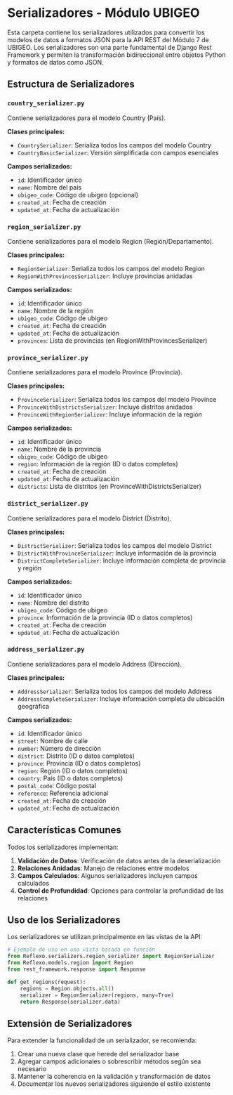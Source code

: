 # Serializadores - Módulo UBIGEO

Esta carpeta contiene los serializadores utilizados para convertir los modelos de datos a formatos JSON para la API REST del Módulo 7 de UBIGEO. Los serializadores son una parte fundamental de Django Rest Framework y permiten la transformación bidireccional entre objetos Python y formatos de datos como JSON.

## Estructura de Serializadores

### `country_serializer.py`

Contiene serializadores para el modelo Country (País).

**Clases principales:**
- `CountrySerializer`: Serializa todos los campos del modelo Country
- `CountryBasicSerializer`: Versión simplificada con campos esenciales

**Campos serializados:**
- `id`: Identificador único
- `name`: Nombre del país
- `ubigeo_code`: Código de ubigeo (opcional)
- `created_at`: Fecha de creación
- `updated_at`: Fecha de actualización

### `region_serializer.py`

Contiene serializadores para el modelo Region (Región/Departamento).

**Clases principales:**
- `RegionSerializer`: Serializa todos los campos del modelo Region
- `RegionWithProvincesSerializer`: Incluye provincias anidadas

**Campos serializados:**
- `id`: Identificador único
- `name`: Nombre de la región
- `ubigeo_code`: Código de ubigeo
- `created_at`: Fecha de creación
- `updated_at`: Fecha de actualización
- `provinces`: Lista de provincias (en RegionWithProvincesSerializer)

### `province_serializer.py`

Contiene serializadores para el modelo Province (Provincia).

**Clases principales:**
- `ProvinceSerializer`: Serializa todos los campos del modelo Province
- `ProvinceWithDistrictsSerializer`: Incluye distritos anidados
- `ProvinceWithRegionSerializer`: Incluye información de la región

**Campos serializados:**
- `id`: Identificador único
- `name`: Nombre de la provincia
- `ubigeo_code`: Código de ubigeo
- `region`: Información de la región (ID o datos completos)
- `created_at`: Fecha de creación
- `updated_at`: Fecha de actualización
- `districts`: Lista de distritos (en ProvinceWithDistrictsSerializer)

### `district_serializer.py`

Contiene serializadores para el modelo District (Distrito).

**Clases principales:**
- `DistrictSerializer`: Serializa todos los campos del modelo District
- `DistrictWithProvinceSerializer`: Incluye información de la provincia
- `DistrictCompleteSerializer`: Incluye información completa de provincia y región

**Campos serializados:**
- `id`: Identificador único
- `name`: Nombre del distrito
- `ubigeo_code`: Código de ubigeo
- `province`: Información de la provincia (ID o datos completos)
- `created_at`: Fecha de creación
- `updated_at`: Fecha de actualización

### `address_serializer.py`

Contiene serializadores para el modelo Address (Dirección).

**Clases principales:**
- `AddressSerializer`: Serializa todos los campos del modelo Address
- `AddressCompleteSerializer`: Incluye información completa de ubicación geográfica

**Campos serializados:**
- `id`: Identificador único
- `street`: Nombre de calle
- `number`: Número de dirección
- `district`: Distrito (ID o datos completos)
- `province`: Provincia (ID o datos completos)
- `region`: Región (ID o datos completos)
- `country`: País (ID o datos completos)
- `postal_code`: Código postal
- `reference`: Referencia adicional
- `created_at`: Fecha de creación
- `updated_at`: Fecha de actualización

## Características Comunes

Todos los serializadores implementan:

1. **Validación de Datos**: Verificación de datos antes de la deserialización
2. **Relaciones Anidadas**: Manejo de relaciones entre modelos
3. **Campos Calculados**: Algunos serializadores incluyen campos calculados
4. **Control de Profundidad**: Opciones para controlar la profundidad de las relaciones

## Uso de los Serializadores

Los serializadores se utilizan principalmente en las vistas de la API:

```python
# Ejemplo de uso en una vista basada en función
from Reflexo.serializers.region_serializer import RegionSerializer
from Reflexo.models.region import Region
from rest_framework.response import Response

def get_regions(request):
    regions = Region.objects.all()
    serializer = RegionSerializer(regions, many=True)
    return Response(serializer.data)
```

## Extensión de Serializadores

Para extender la funcionalidad de un serializador, se recomienda:

1. Crear una nueva clase que herede del serializador base
2. Agregar campos adicionales o sobrescribir métodos según sea necesario
3. Mantener la coherencia en la validación y transformación de datos
4. Documentar los nuevos serializadores siguiendo el estilo existente